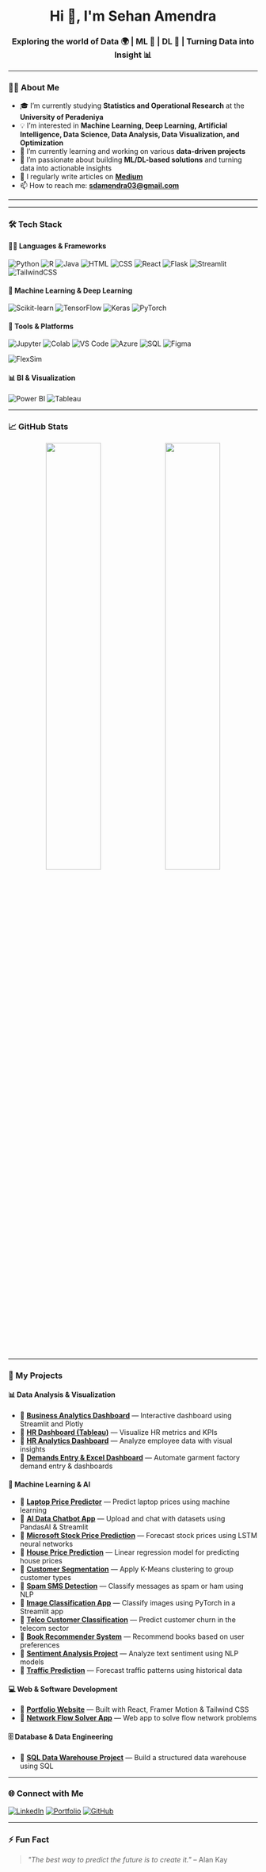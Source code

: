 <!-- Banner or Intro Image (Optional) -->
<!-- ![Banner](your-image-url) -->

<h1 align="center">Hi 👋, I'm Sehan Amendra</h1>
<h3 align="center">Exploring the world of Data 🌍 | ML 🤖 | DL 🧠 | Turning Data into Insight 📊</h3>


---

### 🧑‍💻 About Me

- 🎓 I’m currently studying **Statistics and Operational Research** at the **University of Peradeniya**
- 💡 I’m interested in **Machine Learning, Deep Learning, Artificial Intelligence, Data Science, Data Analysis, Data Visualization, and Optimization**
- 🌱 I’m currently learning and working on various **data-driven projects**
- 💼 I’m passionate about building **ML/DL-based solutions** and turning data into actionable insights
- 📝 I regularly write articles on [**Medium**](https://medium.com/@s19804)
- 📫 How to reach me: **sdamendra03@gmail.com**

---

---

### 🛠️ Tech Stack

#### 👨‍💻 Languages & Frameworks
![Python](https://img.shields.io/badge/Python-3670A0?style=for-the-badge&logo=python&logoColor=white)
![R](https://img.shields.io/badge/R-276DC3?style=for-the-badge&logo=r&logoColor=white)
![Java](https://img.shields.io/badge/Java-ED8B00?style=for-the-badge&logo=openjdk&logoColor=white)
![HTML](https://img.shields.io/badge/HTML5-E34F26?style=for-the-badge&logo=html5&logoColor=white)
![CSS](https://img.shields.io/badge/CSS3-1572B6?style=for-the-badge&logo=css3&logoColor=white)
![React](https://img.shields.io/badge/React-20232A?style=for-the-badge&logo=react&logoColor=61DAFB)
![Flask](https://img.shields.io/badge/Flask-000000?style=for-the-badge&logo=flask&logoColor=white)
![Streamlit](https://img.shields.io/badge/Streamlit-FF4B4B?style=for-the-badge&logo=streamlit&logoColor=white)
![TailwindCSS](https://img.shields.io/badge/Tailwind_CSS-38B2AC?style=for-the-badge&logo=tailwind-css&logoColor=white)

#### 🧠 Machine Learning & Deep Learning
![Scikit-learn](https://img.shields.io/badge/Scikit--learn-F7931E?style=for-the-badge&logo=scikit-learn&logoColor=white)
![TensorFlow](https://img.shields.io/badge/TensorFlow-FF6F00?style=for-the-badge&logo=tensorflow&logoColor=white)
![Keras](https://img.shields.io/badge/Keras-D00000?style=for-the-badge&logo=keras&logoColor=white)
![PyTorch](https://img.shields.io/badge/PyTorch-EE4C2C?style=for-the-badge&logo=pytorch&logoColor=white)

#### 🧰 Tools & Platforms
![Jupyter](https://img.shields.io/badge/Jupyter-F37626?style=for-the-badge&logo=jupyter&logoColor=white)
![Colab](https://img.shields.io/badge/Google_Colab-F9AB00?style=for-the-badge&logo=google-colab&logoColor=white)
![VS Code](https://img.shields.io/badge/VS_Code-007ACC?style=for-the-badge&logo=visual-studio-code&logoColor=white)
![Azure](https://img.shields.io/badge/Azure-0078D4?style=for-the-badge&logo=microsoft-azure&logoColor=white)
![SQL](https://img.shields.io/badge/SQL-4479A1?style=for-the-badge&logo=mysql&logoColor=white)
![Figma](https://img.shields.io/badge/Figma-F24E1E?style=for-the-badge&logo=figma&logoColor=white)
<!-- FlexSim placeholder -->
![FlexSim](https://img.shields.io/badge/FlexSim-1A1A1A?style=for-the-badge)

#### 📊 BI & Visualization
![Power BI](https://img.shields.io/badge/Power_BI-F2C811?style=for-the-badge&logo=powerbi&logoColor=black)
![Tableau](https://img.shields.io/badge/Tableau-E97627?style=for-the-badge&logo=tableau&logoColor=white)

---

### 📈 GitHub Stats

<p align="center">
  <img src="https://github-readme-stats.vercel.app/api?username=Sehan-D-Amendra&show_icons=true&theme=github_dark" width="47%" />
  <img src="https://github-readme-streak-stats.herokuapp.com?user=Sehan-D-Amendra&theme=github-dark" width="47%" />
</p>

---

### 🚀 My Projects

#### 📊 Data Analysis & Visualization
- 🔗 [**Business Analytics Dashboard**](https://github.com/Sehan-D-Amendra/Business-Analytics-Dashboard-with-Streamlit-and-Plotly) — Interactive dashboard using Streamlit and Plotly  
- 🔗 [**HR Dashboard (Tableau)**](https://github.com/Sehan-D-Amendra/HR-Dashboard--Tableau-) — Visualize HR metrics and KPIs  
- 🔗 [**HR Analytics Dashboard**](https://github.com/Sehan-D-Amendra/HR-Analytics-Dashboard-) — Analyze employee data with visual insights  
- 🔗 [**Demands Entry & Excel Dashboard**](https://github.com/Sehan-D-Amendra/Demands-Data-Entry-System-and-Auto-Updated-Excel-Dashboard) — Automate garment factory demand entry & dashboards  

#### 🤖 Machine Learning & AI
- 🔗 [**Laptop Price Predictor**](https://github.com/Sehan-D-Amendra/Laptop-Price-Predictor) — Predict laptop prices using machine learning  
- 🔗 [**AI Data Chatbot App**](https://github.com/Sehan-D-Amendra/Chatwithdataapp) — Upload and chat with datasets using PandasAI & Streamlit  
- 🔗 [**Microsoft Stock Price Prediction**](https://github.com/Sehan-D-Amendra/Microsoft-Stock-Price-Prediction-Using-LSTM-Neural-Networks) — Forecast stock prices using LSTM neural networks  
- 🔗 [**House Price Prediction**](https://github.com/Sehan-D-Amendra/Linear-Regression-Model-for-House-Price-Prediction) — Linear regression model for predicting house prices  
- 🔗 [**Customer Segmentation**](https://github.com/Sehan-D-Amendra/Customer-Segmentation-Using-K-means-Clustering) — Apply K-Means clustering to group customer types  
- 🔗 [**Spam SMS Detection**](https://github.com/Sehan-D-Amendra/Spam-SMS-Detection-Model) — Classify messages as spam or ham using NLP  
- 🔗 [**Image Classification App**](https://github.com/Sehan-D-Amendra/Image-Classification-app-Streamlit-PyTorch-) — Classify images using PyTorch in a Streamlit app  
- 🔗 [**Telco Customer Classification**](https://github.com/Sehan-D-Amendra/Classification-of-Telco-Customer) — Predict customer churn in the telecom sector  
- 🔗 [**Book Recommender System**](https://github.com/Sehan-D-Amendra/Book-Recommender-System-) — Recommend books based on user preferences  
- 🔗 [**Sentiment Analysis Project**](https://github.com/Sehan-D-Amendra/Sentiment_Analysis_Project) — Analyze text sentiment using NLP models
- 🔗 [**Traffic Prediction**](https://github.com/Sehan-D-Amendra/Traffic-prediction-project) — Forecast traffic patterns using historical data

#### 💻 Web & Software Development
- 🔗 [**Portfolio Website**](https://my-portpolio-flame.vercel.app/) — Built with React, Framer Motion & Tailwind CSS  
- 🔗 [**Network Flow Solver App**](https://github.com/Sehan-D-Amendra/Network-Flow-Solver) — Web app to solve flow network problems  

#### 🗄️ Database & Data Engineering
- 🔗 [**SQL Data Warehouse Project**](https://github.com/Sehan-D-Amendra/sql-data-warehouse-project) — Build a structured data warehouse using SQL  

---



### 🌐 Connect with Me

[![LinkedIn](https://img.shields.io/badge/LinkedIn-0077B5?logo=linkedin&logoColor=white&style=for-the-badge)](https://www.linkedin.com/in/sehan-amendra-69119b220/)
[![Portfolio](https://img.shields.io/badge/Portfolio-000?style=for-the-badge&logo=vercel&logoColor=white)](https://my-portpolio-flame.vercel.app/)
[![GitHub](https://img.shields.io/badge/GitHub-000?style=for-the-badge&logo=github&logoColor=white)](https://github.com/Sehan-D-Amendra)

---

### ⚡ Fun Fact

> _"The best way to predict the future is to create it."_ – Alan Kay  
